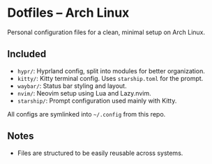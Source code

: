 # Dotfiles – Arch Linux

Personal configuration files for a clean, minimal setup on Arch Linux.

## Included

- `hypr/`: Hyprland config, split into modules for better organization.
- `kitty/`: Kitty terminal config. Uses `starship.toml` for the prompt.
- `waybar/`: Status bar styling and layout.
- `nvim/`: Neovim setup using Lua and Lazy.nvim.
- `starship/`: Prompt configuration used mainly with Kitty.

All configs are symlinked into `~/.config` from this repo.

## Notes

- Files are structured to be easily reusable across systems.
